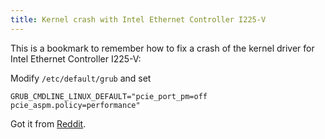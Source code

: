 ```yaml
---
title: Kernel crash with Intel Ethernet Controller I225-V
---
```


This is a bookmark to remember how to fix a crash
of the kernel driver for Intel Ethernet Controller I225-V:

Modify `/etc/default/grub` and set

```
GRUB_CMDLINE_LINUX_DEFAULT="pcie_port_pm=off pcie_aspm.policy=performance"
```

Got it from [Reddit](https://www.reddit.com/r/buildapc/comments/xypn1m/network_card_intel_ethernet_controller_i225v_igc/).
